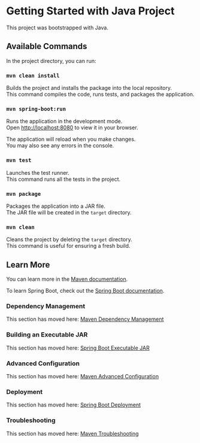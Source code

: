 # Getting Started with Java Project

This project was bootstrapped with Java.

## Available Commands

In the project directory, you can run:

### `mvn clean install`

Builds the project and installs the package into the local repository.\
This command compiles the code, runs tests, and packages the application.

### `mvn spring-boot:run`

Runs the application in the development mode.\
Open [http://localhost:8080](http://localhost:8080) to view it in your browser.

The application will reload when you make changes.\
You may also see any errors in the console.

### `mvn test`

Launches the test runner.\
This command runs all the tests in the project.

### `mvn package`

Packages the application into a JAR file.\
The JAR file will be created in the `target` directory.

### `mvn clean`

Cleans the project by deleting the `target` directory.\
This command is useful for ensuring a fresh build.

## Learn More

You can learn more in the [Maven documentation](https://maven.apache.org/guides/index.html).

To learn Spring Boot, check out the [Spring Boot documentation](https://spring.io/projects/spring-boot).

### Dependency Management

This section has moved here: [Maven Dependency Management](https://maven.apache.org/guides/introduction/introduction-to-dependency-mechanism.html)

### Building an Executable JAR

This section has moved here: [Spring Boot Executable JAR](https://docs.spring.io/spring-boot/docs/current/reference/html/boot-features-executable-jar.html)

### Advanced Configuration

This section has moved here: [Maven Advanced Configuration](https://maven.apache.org/guides/introduction/introduction-to-the-pom.html)

### Deployment

This section has moved here: [Spring Boot Deployment](https://spring.io/guides/gs/spring-boot/)

### Troubleshooting

This section has moved here: [Maven Troubleshooting](https://maven.apache.org/guides/introduction/introduction-to-troubleshooting.html)
